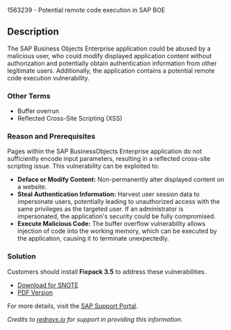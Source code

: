 1563239 - Potential remote code execution in SAP BOE

## Description

The SAP Business Objects Enterprise application could be abused by a malicious user, who could modify displayed application content without authorization and potentially obtain authentication information from other legitimate users. Additionally, the application contains a potential remote code execution vulnerability.

### Other Terms

- Buffer overrun
- Reflected Cross-Site Scripting (XSS)

### Reason and Prerequisites

Pages within the SAP BusinessObjects Enterprise application do not sufficiently encode input parameters, resulting in a reflected cross-site scripting issue. This vulnerability can be exploited to:

- **Deface or Modify Content:** Non-permanently alter displayed content on a website.
- **Steal Authentication Information:** Harvest user session data to impersonate users, potentially leading to unauthorized access with the same privileges as the targeted user. If an administrator is impersonated, the application's security could be fully compromised.
- **Execute Malicious Code:** The buffer overflow vulnerability allows injection of code into the working memory, which can be executed by the application, causing it to terminate unexpectedly.

### Solution

Customers should install **Fixpack 3.5** to address these vulnerabilities.

- [Download for SNOTE](https://notesdownloads.sap.com/note/0040000017186882017)
- [PDF Version](https://userapps.support.sap.com/sap/support/sfm/notes/print/0001563239?language=en-US&token=6F3F0FF7CEB04F5382A131E7ED1133FE)

For more details, visit the [SAP Support Portal](https://me.sap.com/).

*Credits to [redrays.io](https://redrays.io) for support in providing this information.*